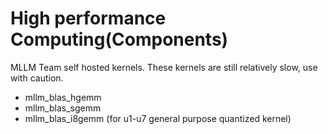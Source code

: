 # High performance Computing(Components)

MLLM Team self hosted kernels. These kernels are still relatively slow, use with caution.

- mllm_blas_hgemm
- mllm_blas_sgemm
- mllm_blas_i8gemm (for u1-u7 general purpose quantized kernel)
